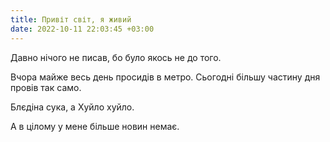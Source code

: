 ```yaml
---
title: Привіт світ, я живий
date: 2022-10-11 22:03:45 +03:00
---
```


Давно нічого не писав, бо було якось не до того.

Вчора майже весь день просидів в метро. Сьогодні більшу частину дня провів так само.

Блєдіна сука, а Хуйло хуйло.

А в цілому у мене більше новин немає.
